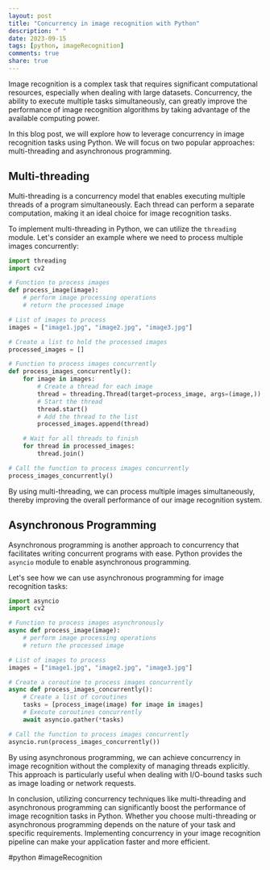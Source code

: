 ```yaml
---
layout: post
title: "Concurrency in image recognition with Python"
description: " "
date: 2023-09-15
tags: [python, imageRecognition]
comments: true
share: true
---
```


Image recognition is a complex task that requires significant computational resources, especially when dealing with large datasets. Concurrency, the ability to execute multiple tasks simultaneously, can greatly improve the performance of image recognition algorithms by taking advantage of the available computing power.

In this blog post, we will explore how to leverage concurrency in image recognition tasks using Python. We will focus on two popular approaches: multi-threading and asynchronous programming.

## Multi-threading

Multi-threading is a concurrency model that enables executing multiple threads of a program simultaneously. Each thread can perform a separate computation, making it an ideal choice for image recognition tasks.

To implement multi-threading in Python, we can utilize the `threading` module. Let's consider an example where we need to process multiple images concurrently:

```python
import threading
import cv2

# Function to process images
def process_image(image):
    # perform image processing operations
    # return the processed image

# List of images to process
images = ["image1.jpg", "image2.jpg", "image3.jpg"]

# Create a list to hold the processed images
processed_images = []

# Function to process images concurrently
def process_images_concurrently():
    for image in images:
        # Create a thread for each image
        thread = threading.Thread(target=process_image, args=(image,))
        # Start the thread
        thread.start()
        # Add the thread to the list
        processed_images.append(thread)

    # Wait for all threads to finish
    for thread in processed_images:
        thread.join()

# Call the function to process images concurrently
process_images_concurrently()
```

By using multi-threading, we can process multiple images simultaneously, thereby improving the overall performance of our image recognition system.

## Asynchronous Programming

Asynchronous programming is another approach to concurrency that facilitates writing concurrent programs with ease. Python provides the `asyncio` module to enable asynchronous programming.

Let's see how we can use asynchronous programming for image recognition tasks:

```python
import asyncio
import cv2

# Function to process images asynchronously
async def process_image(image):
    # perform image processing operations
    # return the processed image

# List of images to process
images = ["image1.jpg", "image2.jpg", "image3.jpg"]

# Create a coroutine to process images concurrently
async def process_images_concurrently():
    # Create a list of coroutines
    tasks = [process_image(image) for image in images]
    # Execute coroutines concurrently
    await asyncio.gather(*tasks)

# Call the function to process images concurrently
asyncio.run(process_images_concurrently())
```

By using asynchronous programming, we can achieve concurrency in image recognition without the complexity of managing threads explicitly. This approach is particularly useful when dealing with I/O-bound tasks such as image loading or network requests.

In conclusion, utilizing concurrency techniques like multi-threading and asynchronous programming can significantly boost the performance of image recognition tasks in Python. Whether you choose multi-threading or asynchronous programming depends on the nature of your task and specific requirements. Implementing concurrency in your image recognition pipeline can make your application faster and more efficient.

#python #imageRecognition